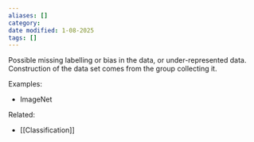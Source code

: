 ```yaml
---
aliases: []
category:
date modified: 1-08-2025
tags: []
---
```

Possible missing labelling or bias in the data, or under-represented data. Construction of the data set comes from the group collecting it.

Examples:
- ImageNet

Related:
- [[Classification]]
